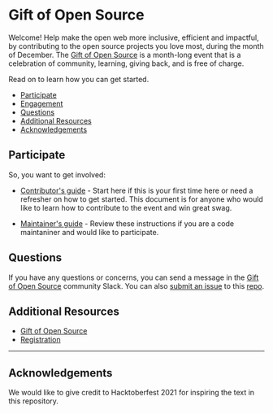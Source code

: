 # Gift of Open Source

Welcome! Help make the open web more inclusive, efficient and impactful, by contributing to the open source projects you love most, during the month of December. The [Gift of Open Source](https://pantheon.io/gift-open-source#supportopensource) is a month-long event that is a celebration of community, learning, giving back, and is free of charge.

Read on to learn how you can get started.

* [Participate](#participate)
* [Engagement](#engagement)
* [Questions](#questions)
* [Additional Resources](#additional-resources)
* [Acknowledgements](#acknowledgements)

## Participate

So, you want to get involved:

- [Contributor's guide](https://github.com/pantheon-systems/gift-of-open-source/tree/master/content/contributors.md) - Start here if this is your first time here or need a refresher on how to get started. This document is for anyone who would like to learn how to contribute to the event and win great swag.

- [Maintainer's guide](https://github.com/pantheon-systems/gift-of-open-source/tree/master/content/maintainers.md) - Review these instructions if you are a code maintaniner and would like to participate.


## Questions

If you have any questions or concerns, you can send a message in the [Gift of Open Source](https://pantheon-community.slack.com/archives/C01D3VBLAHM) community Slack. You can also [submit an issue](https://github.com/pantheon-systems/gift-of-open-source/issues/new/choose) to this [repo](https://github.com/pantheon-systems/gift-of-open-source). 


## Additional Resources

* [Gift of Open Source](https://pantheon.io/gift-open-source)
* [Registration](https://pantheon.io/gift-open-source#register)


_____________________________

## Acknowledgements

We would like to give credit to Hacktoberfest 2021 for inspiring the text in this repository. 


